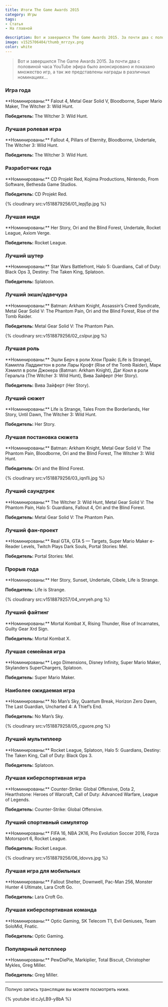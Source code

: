 ```yaml
---
title: Итоги The Game Awards 2015
category: Игры
tags:
- Статья
- На главной

description: Вот и завершился The Game Awards 2015. За почти два с половиной часа YouTube эфира было анонсировано и показано множество игр, а так же представлены награды в различных номинациях…
image: v1525706404/thumb_mrrzyx.png
color: white
---
```


> Вот и завершился The Game Awards 2015. За почти два с половиной часа YouTube эфира было анонсировано и показано множество игр, а так же представлены награды в различных номинациях…

<!-- more -->

### Игра года

<div block markdown="1">
**Номинированы:** Falout 4, Metal Gear Solid V, Bloodborne, Super Mario Maker, The Witcher 3: Wild Hunt.

**Победитель:** The Witcher 3: Wild Hunt.
</div>

### Лучшая ролевая игра

<div block markdown="1">
**Номинированы:** Fallout 4, Pillars of Eternity, Bloodborne, Undertale, The Witcher 3: Wild Hunt.

**Победитель:** The Witcher 3: Wild Hunt.
</div>

### Разработчик года

<div block markdown="1">
**Номинированы:** CD Projekt Red, Kojima Productions, Nintendo, From Software, Bethesda Game Studios.

**Победитель:** CD Projekt Red.
</div>

{% cloudinary src:v1518879256/01_lepj5p.jpg %}

### Лучшая инди

<div block markdown="1">
**Номинированы:** Her Story, Ori and the Blind Forest, Undertale, Rocket League, Axiom Verge.

**Победитель:** Rocket League.
</div>

### Лучший шутер

<div block markdown="1">
**Номинированы:** Star Wars Battlefront, Halo 5: Guardians, Call of Duty: Black Ops 3, Destiny: The Taken King, Splatoon.

**Победитель:** Splatoon.
</div>

### Лучший экшн/адвечура

<div block markdown="1">
**Номинированы:** Batman: Arkham Knight, Assassin’s Creed Syndicate, Metal Gear Solid V: The Phantom Pain, Ori and the Blind Forest, Rise of the Tomb Raider.

**Победитель:** Metal Gear Solid V: The Phantom Pain.
</div>

{% cloudinary src:v1518879256/02_cslpur.jpg %}

### Лучшая роль

<div block markdown="1">
**Номинированы:** Эшли Берч в роли Хлои Прайс (Life is Strange), Камилла Ладдингтон в роли Лары Крофт (Rise of the Tomb Raider), Марк Хэмилл в роли Джокера (Batman: Arkham Knight), Даг Кокл в роли Геральта (The Witcher 3: Wild Hunt), Вива Зайферт (Her Story).

**Победитель:** Вива Зайферт (Her Story).
</div>

### Лучший сюжет

<div block markdown="1">
**Номинированы:** Life is Strange, Tales From the Borderlands, Her Story, Until Dawn, The Witcher 3: Wild Hunt.

**Победитель:** Her Story.
</div>

### Лучшая постановка сюжета

<div block markdown="1">
**Номинированы:** Batman: Arkham Knight, Metal Gear Solid V: The Phantom Pain, Bloodborne, Ori and the Blind Forest, The Witcher 3: Wild Hunt.

**Победитель:** Ori and the Blind Forest.
</div>

{% cloudinary src:v1518879256/03_iqnl1i.jpg %}

### Лучший саундтрек

<div block markdown="1">
**Номинированы:** The Witcher 3: Wild Hunt, Metal Gear Solid V: The Phantom Pain, Halo 5: Guardians, Fallout 4, Ori and the Blind Forest.

**Победитель:** Metal Gear Solid V: The Phantom Pain.
</div>

### Лучший фан-проект

<div block markdown="1">
**Номинированы:** Real GTA, GTA 5 — Targets, Super Mario Maker e-Reader Levels, Twitch Plays Dark Souls, Portal Stories: Mel.

**Победитель:** Portal Stories: Mel.
</div>

### Прорыв года

<div block markdown="1">
**Номинированы:** Her Story, Sunset, Undertale, Cibele, Life is Strange.

**Победитель:** Life is Strange.
</div>

{% cloudinary src:v1518879257/04_vnryeh.png %}

### Лучший файтинг

<div block markdown="1">
**Номинированы:** Mortal Kombat X, Rising Thunder, Rise of Incarnates, Guilty Gear Xrd Sign.

**Победитель:** Mortal Kombat X.
</div>

### Лучшая семейная игра

<div block markdown="1">
**Номинированы:** Lego Dimensions, Disney Infinity, Super Mario Maker, Skylanders SuperChargers, Splatoon.

**Победитель:** Super Mario Maker.
</div>

### Наиболее ожидаемая игра

<div block markdown="1">
**Номинированы:** No Man’s Sky, Quantum Break, Horizon Zero Dawn, The Last Guardian, Uncharted 4: A Thief’s End.

**Победитель:** No Man’s Sky.
</div>

{% cloudinary src:v1518879258/05_cguore.png %}

### Лучший мультиплеер

<div block markdown="1">
**Номинированы:** Rocket League, Splatoon, Halo 5: Guardians, Destiny: The Taken King, Call of Duty: Black Ops 3.

**Победитель:** Splatoon.
</div>

### Лучшая киберспортивная игра

<div block markdown="1">
**Номинированы:** Counter-Strike: Global Offensive, Dota 2, Hearthstone: Heroes of Warcraft, Call of Duty: Advanced Warfare, League of Legends.

**Победитель:** Counter-Strike: Global Offensive.
</div>

### Лучший спортивный симулятор

<div block markdown="1">
**Номинированы:** FIFA 16, NBA 2K16, Pro Evolution Soccer 2016, Forza Motorsport 6, Rocket League.

**Победитель:** Rocket League.
</div>

{% cloudinary src:v1518879256/06_ldovvs.jpg %}

### Лучшая игра для мобильных

<div block markdown="1">
**Номинированы:** Fallout Shelter, Downwell, Pac-Man 256, Monster Hunter 4 Ultimate, Lara Croft Go.

**Победитель:** Lara Croft Go.
</div>

### Лучшая киберспортивная команда

<div block markdown="1">
**Номинированы:** Optic Gaming, SK Telecom T1, Evil Geniuses, Team SoloMid, Fnatic.

**Победитель:** Optic Gaming.
</div>

### Популярный летсплеер

<div block markdown="1">
**Номинированы:** PewDiePie, Markiplier, Total Biscuit, Christopher Mykles, Greg Miller.

**Победитель:** Greg Miller.
</div>

---

Полную запись трансляции вы можете посмотреть ниже.

{% youtube id:cJyLB9-y8bA %}
